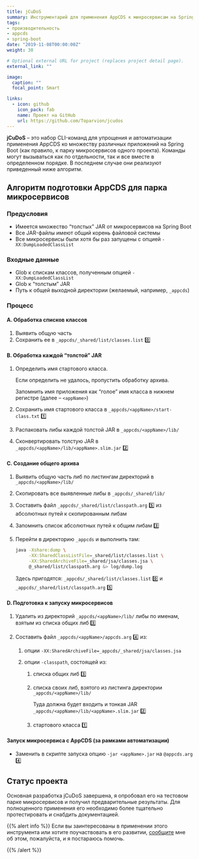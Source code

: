 ```yaml
---
title: jCuDoS
summary: Инструментарий для применения AppCDS к микросервисам на Spring Boot *[в работе]*
tags:
- производительность
- appcds
- spring-boot
date: "2019-11-08T00:00:00Z"
weight: 30

# Optional external URL for project (replaces project detail page).
external_link: ""

image:
  caption: ""
  focal_point: Smart

links:
  - icon: github
    icon_pack: fab
    name: Проект на GitHub
    url: https://github.com/Toparvion/jcudos
---
```


**jCuDoS** – это набор CLI-команд для упрощения и автоматизации применения AppCDS ко множеству различных приложений на Spring Boot (как правило, к парку микросервисов одного проекта). Команды могут вызываться как по отдельности, так и все вместе в определенном порядке. В последнем случае они реализуют приведенный ниже алгоритм.

## Алгоритм подготовки AppCDS для парка микросервисов

### Предусловия 

* Имеется множество “толстых” JAR от микросервисов на Spring Boot
* Все JAR-файлы имеют общий корень файловой системы
* Все микросервисы были хотя бы раз запущены с опцией `-XX:DumpLoadedClassList`

### Входные данные

* Glob к спискам классов, полученным опцией `-XX:DumpLoadedClassList`
* Glob к “толстым” JAR
* Путь к общей выходной директории (желаемый, например, `_appcds`)

### Процесс

#### A. Обработка списков классов

1. Выявить общую часть
1. Сохранить ее в `_appcds/_shared/list/classes.list` :zero:

#### B. Обработка каждой “толстой” JAR

1. Определить имя стартового класса.

   Если определить не удалось, пропустить обработку архива.

   Запомнить имя приложения как “голое” имя класса в нижнем регистре (далее – `<appName>`)

1. Сохранить имя стартового класса в `_appcds/<appName>/start-class.txt` :one:

1. Распаковать либы каждой толстой JAR в `_appcds/<appName>/lib/`

1. Сконвертировать толстую JAR в `_appcds/<appName>/lib/<appName>.slim.jar` :two:

#### C. Создание общего архива

1. Выявить общую часть либ по листингам директорий в `_appcds/<appName>/lib/`

1. Скопировать все выявленные либы в `_appcds/_shared/lib/`

1. Составить файл `_appcds/_shared/list/classpath.arg` :five: из абсолютных путей к скопированным либам

1. Запомнить список абсолютных путей к общим либам :three:

1. Перейти в директорию `_appcds` и выполнить там:

   ```bash
   java -Xshare:dump \
        -XX:SharedClassListFile=_shared/list/classes.list \
        -XX:SharedArchiveFile=_shared/jsa/classes.jsa \
        @_shared/list/classpath.arg &> log/dump.log
   ```

   Здесь пригодятся:  `_appcds/_shared/list/classes.list` :zero: и `_appcds/_shared/list/classpath.arg` :five:

#### D. Подготовка к запуску микросервисов

1. Удалить из директорий `_appcds/<appName>/lib/` либы по именам, взятым из списка общих либ :three:

1. Составить файл `_appcds/<appName>/appcds.arg` :four: из:

   1. опции `-XX:SharedArchiveFile=_appcds/_shared/jsa/classes.jsa`

   1. опции `-classpath`, состоящей из:

      1. списка общих либ :three:

      1. списка своих либ, взятого из листинга директории `_appcds/<appName>/lib/`

         Туда должна будет входить и тонкая JAR `_appcds/<appName>/lib/<appName>.slim.jar` :two:

      1. стартового класса :one:

#### Запуск микросервиса с AppCDS (за рамками автоматизации)

* Заменить в скрипте запуска опцию `-jar <appName>.jar` на `@appcds.arg` :four:

## Статус проекта

Основная разработка jCuDoS завершена, я опробовал его на тестовом парке микросервисов и получил предварительные результаты. Для полноценного применения его необходимо более тщательно протестировать и снабдить документацией. 

{{% alert info %}}
Если вы заинтересованы в применении этого инструмента или хотите поучаствовать в его развитии, [сообщите](/#contact) мне об этом, пожалуйста, и я постараюсь помочь.

{{% /alert %}}